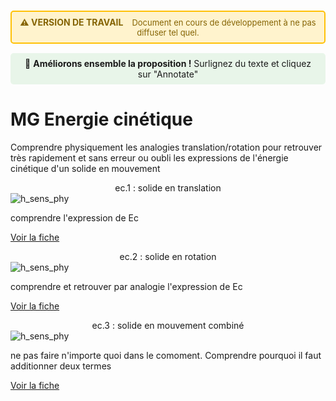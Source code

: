 <div style="background-color: #fff3cd; border: 2px solid #ffc107; border-radius: 5px; padding: 8px 12px; margin: 15px 0; text-align: center;">
  <strong style="color: #856404; font-size: 14px;">⚠️ VERSION DE TRAVAIL</strong>
  <span style="color: #856404; margin-left: 10px; font-size: 13px;">
    Document en cours de développement à ne pas diffuser tel quel.
  </span>
</div>

<div style="background-color: #e8f5e9; padding: 8px 12px; margin: 15px 0; border-radius: 5px; text-align: center; font-size: 14px;">
  💬 <strong>Améliorons ensemble la proposition !</strong> Surlignez du texte et cliquez sur "Annotate"
</div>


# MG Energie cinétique
Comprendre physiquement les analogies translation/rotation pour retrouver très rapidement et sans erreur ou oubli les expressions de l'énergie cinétique d'un solide en mouvement





<div class="card-container">


  <!-- Carte 1 -->
  <div class="card">
    <div class="card-header" style="text-align: center;">
      ec.1 : solide en translation
    </div>
    <div class="card-body">
      <img src="../../_static/images/MG/wolver_inprogress.png" alt="h_sens_phy" class="img-responsive">
      <p> comprendre l'expression de Ec </p>
      <p class="card-footer-link">
        <a href="../MG_Ec/MG_Ec_1.html" class="card-link">
          Voir la fiche <i class="fas fa-arrow-right"></i>
        </a>
      </p>
    </div>
  </div>

  <!-- Carte 2 -->
  <div class="card">
    <div class="card-header" style="text-align: center;">
      ec.2 : solide en rotation
    </div>
    <div class="card-body">
      <img src="../../_static/images/MG/wolver_inprogress.png" alt="h_sens_phy" class="img-responsive">
      <p> comprendre et retrouver par analogie l'expression de Ec  </p>
      <p class="card-footer-link">
        <a href="../MG_Ec/MG_Ec_2.html" class="card-link">
          Voir la fiche <i class="fas fa-arrow-right"></i>
        </a>
      </p>
    </div>
  </div>

  
  <!-- Carte n -->
  <div class="card">
    <div class="card-header" style="text-align: center;">
      ec.3 : solide en mouvement combiné
    </div>
    <div class="card-body">
      <img src="../../_static/images/MG/wolver_inprogress.png" alt="h_sens_phy" class="img-responsive">
      <p> ne pas faire n'importe quoi dans le comoment. Comprendre pourquoi il faut additionner deux termes </p>
      <p class="card-footer-link">
        <a href="../MG_Ec/MG_Ec_n.html" class="card-link">
          Voir la fiche <i class="fas fa-arrow-right"></i>
        </a>
      </p>
    </div>
  </div>


</div>

